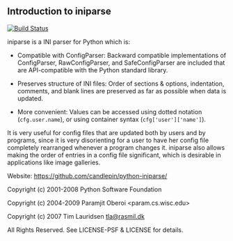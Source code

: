 ## Introduction to iniparse

[![Build Status](https://travis-ci.org/candlepin/python-iniparse.svg?branch=master)](https://travis-ci.org/candlepin/python-iniparse)

iniparse is a INI parser for Python which is:

- Compatible with ConfigParser: Backward compatible implementations
  of ConfigParser, RawConfigParser, and SafeConfigParser are included
  that are API-compatible with the Python standard library.

- Preserves structure of INI files: Order of sections & options,
  indentation, comments, and blank lines are preserved as far as
  possible when data is updated.

- More convenient: Values can be accessed using dotted notation
  (`cfg.user.name`), or using container syntax (`cfg['user']['name']`).

It is very useful for config files that are updated both by users and by
programs, since it is very disorienting for a user to have her config file
completely rearranged whenever a program changes it. iniparse also allows
making the order of entries in a config file significant, which is desirable
in applications like image galleries.

Website: https://github.com/candlepin/python-iniparse/

Copyright (c) 2001-2008 Python Software Foundation

Copyright (c) 2004-2009 Paramjit Oberoi <param.cs.wisc.edu>

Copyright (c) 2007 Tim Lauridsen <tla@rasmil.dk>

All Rights Reserved. See LICENSE-PSF & LICENSE for details.
